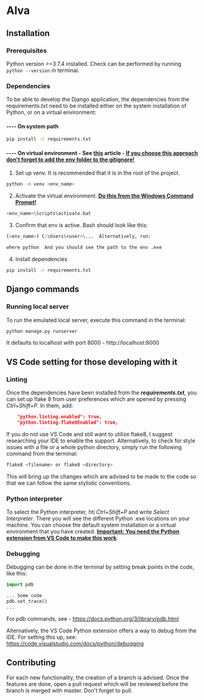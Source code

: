 # Alva
## Installation
### Prerequisites
Python version >=3.7.4 installed. Check can be performed by running ```python --version``` in terminal.

### Dependencies
To be able to develop the Django application, the dependencies from the requirements.txt need to be installed either on the system installation of Python, or on a virtual environment:

#### ---- On system path
```bash
pip install -r requirements.txt
```

#### ---- On virtual environment - See [this](https://docs.python.org/3/tutorial/venv.html/) article - <b><u>If you choose this approach don't forget to add the env folder to the gitignore!</u></b>
1. Set up venv. It is recommended that it is in the root of the project.
```bash
python -m venv <env_name>
```
2. Activate the virtual environment. <b><u>Do this from the Windows Command Prompt!</u></b>
```bash
<env_name>\Scripts\activate.bat
```
3. Confirm that env is active. Bash should look like this:
```bash
(<env_name>) C:\Users\<user>\...  Alternatively, run:
```
```bash
where python  And you should see the path to the env .exe
```
4. Install dependencies
```bash
pip install -r requirements.txt
```

## Django commands
### Running local server
To run the emulated local server, execute this command in the terminal:
```bash
python manage.py runserver
```
It defaults to localhost with port 8000 - http://localhost:8000

## VS Code setting for those developing with it
### Linting
Once the dependencies have been installed from the <i><b>requirements.txt</b></i>, you can set up flake 8 from user preferences which are opened by pressing <i>Ctrl+Shift+P</i>. In them, add:
```json
    "python.linting.enabled": true,
    "python.linting.flake8Enabled": true,
```
If you do not use VS Code and still want to utilize flake8, I suggest researching your IDE to enable the support. Alternatively, to check for style issues with a file or a whole python directory, simply run the following command from the terminal:
```bash
flake8 <filename> or flake8 <directory>
```
This will bring up the changes which are advised to be made to the code so that we can follow the same stylistic conventions.
### Python interpreter
To select the Python interpreter, hti <i>Ctrl+Shift+P</i> and write <i>Select Interpreter</i>. There you will see the different Python .exe locations on your machine. You can choose the default system installation or a virtual environment that you have created. <b><u>Important: You need the Python extension from VS Code to make this work</u></b>.
### Debugging
Debugging can be done in the terminal by setting break points in the code, like this:
```python
import pdb

... Some code
pdb.set_trace()
...
```
For pdb commands, see - https://docs.python.org/3/library/pdb.html

Alternatively, the VS Code Python extension offers a way to debug from the IDE. For setting this up, see: https://code.visualstudio.com/docs/python/debugging

## Contributing
For each new functionality, the creation of a branch is advised. Once the features are done, open a pull request which will be reviewed before the branch is merged with master. Don't forget to pull.
